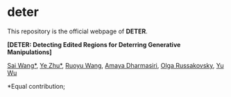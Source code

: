 # deter

This repository is the official webpage of **DETER**.

**[DETER: Detecting Edited Regions for Deterring Generative Manipulations]**


[Sai Wang*](), [Ye Zhu*](),  [Ruoyu Wang](), [Amaya Dharmasiri](), [Olga Russakovsky](), [Yu Wu]()

*Equal contribution;
